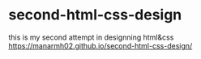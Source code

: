 # second-html-css-design
this is my second attempt in designning html&amp;css <br/>
https://manarmh02.github.io/second-html-css-design/ <br/>

